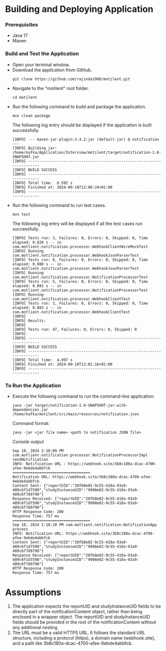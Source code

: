 # Building and Deploying Application

### Prerequisites
- Java 17
- Maven

### Build and Test the Application
- Open your terminal window.
- Download the application from GitHub.
  ```
  git clone https://github.com/rajinda1980/motilent.git
  ```
- Navigate to the "motilent" root folder.
  ```
  cd motilent
  ```
- Run the following command to build and package the application.
  ```
  mvn clean package
  ```
  The following log entry should be displayed if the application is built successfully.
  ```
  [INFO] --- maven-jar-plugin:3.4.2:jar (default-jar) @ notification ---
  [INFO] Building jar: /home/kafka/Application/Interview/motilent/target/notification-1.0-SNAPSHOT.jar
  [INFO] ------------------------------------------------------------------------
  [INFO] BUILD SUCCESS
  [INFO] ------------------------------------------------------------------------
  [INFO] Total time:  6.592 s
  [INFO] Finished at: 2024-09-18T12:00:24+01:00
  [INFO] ------------------------------------------------------------------------
  ```
- Run the following command to run test cases.
  ```
  mvn test
  ```
  The following log entry will be displayed if all the test cases run successfully.
  ```
  [INFO] Tests run: 3, Failures: 0, Errors: 0, Skipped: 0, Time elapsed: 0.828 s -- in com.motlient.notification.processor.WebhookClientWireMockTest
  [INFO] Running com.motlient.notification.processor.WebhookJsonParserTest
  [INFO] Tests run: 8, Failures: 0, Errors: 0, Skipped: 0, Time elapsed: 0.080 s -- in com.motlient.notification.processor.WebhookJsonParserTest
  [INFO] Running com.motlient.notification.processor.NotificationProcessorTest
  [INFO] Tests run: 5, Failures: 0, Errors: 0, Skipped: 0, Time elapsed: 0.091 s -- in com.motlient.notification.processor.NotificationProcessorTest
  [INFO] Running com.motlient.notification.processor.WebhookClientTest
  [INFO] Tests run: 3, Failures: 0, Errors: 0, Skipped: 0, Time elapsed: 0.083 s -- in com.motlient.notification.processor.WebhookClientTest
  [INFO]
  [INFO] Results:
  [INFO]
  [INFO] Tests run: 47, Failures: 0, Errors: 0, Skipped: 0
  [INFO]
  [INFO] ------------------------------------------------------------------------
  [INFO] BUILD SUCCESS
  [INFO] ------------------------------------------------------------------------
  [INFO] Total time:  4.997 s
  [INFO] Finished at: 2024-09-18T12:01:16+01:00
  [INFO] ------------------------------------------------------------------------
  ```

### To Run the Application
- Execute the following command to run the command-line application:
  ```
  java -jar target/notification-1.0-SNAPSHOT-jar-with-dependencies.jar /home/kafka/motilent/src/main/resources/notification.json
  ```

  Command format:
  ```
  java -jar <jar file name> <path to notification JSON file>
  ```

  Console output
  ```
  Sep 18, 2024 1:10:09 PM com.motlient.notification.processor.NotificationProcessorImpl sendNotification
  INFO: Notification URL : https://webhook.site/3b8c180a-dcac-4700-afee-9ebde4abbfcb
  =================================== 
  Notification URL: https://webhook.site/3b8c180a-dcac-4700-afee-9ebde4abbfcb
  Content Sent: {"reportUID":"20fb8e02-9c55-410a-93a9-489c6f1d7598","studyInstanceUID":"9998e02-9c55-410a-93a9-489c6f789798"}
  Response Received: {"reportUID":"20fb8e02-9c55-410a-93a9-489c6f1d7598","studyInstanceUID":"9998e02-9c55-410a-93a9-489c6f789798"}
  HTTP Response Code: 200
  Response Time: 757 ms
  ===================================
  Sep 18, 2024 1:10:10 PM com.motlient.notification.NotificationApp process
  INFO: Notification URL: https://webhook.site/3b8c180a-dcac-4700-afee-9ebde4abbfcb
  Content Sent: {"reportUID":"20fb8e02-9c55-410a-93a9-489c6f1d7598","studyInstanceUID":"9998e02-9c55-410a-93a9-489c6f789798"}
  Response Received: {"reportUID":"20fb8e02-9c55-410a-93a9-489c6f1d7598","studyInstanceUID":"9998e02-9c55-410a-93a9-489c6f789798"}
  HTTP Response Code: 200
  Response Time: 757 ms
  ```

# Assumptions

1. The application expects the reportUID and studyInstanceUID fields to be directly part of the notificationContent object, rather than being enclosed in a wrapper object. The reportUID and studyInstanceUID fields should be provided in the root of the notificationContent without any additional nesting
2. The URL must be a valid HTTPS URL. It follows the standard URL structure, including a protocol (https), a domain name (webhook.site), and a path like 3b8c180a-dcac-4700-afee-9ebde4abbfcb.